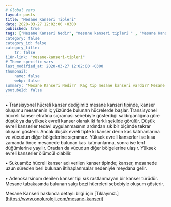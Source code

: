 ```yaml
---
# Global vars
layout: posts
title: "Mesane Kanseri Tipleri"
date: 2020-03-27 12:02:00 +0300
published: true
tags: ["Mesane Kanseri Nedir", "mesane kanseri tipleri " , "Mesane Kanseri neden olur" , "Mesane kanseri ve sigara", "Mesane Kanseri belirti", "Mesane kanseri teşhis", "Mesane kanseri evre", "Mesane kanseri tedavi", "Mesane kanseri ameliyatı", "Mesane kanseri kapalı ameliyatı" , "Mesane kanseri açık ameliyatı" , "Radikal sistektomi nedir", "Radikal sistektomi ameliyatı", "Radikal sistektomi", "Mesane Kanseri" , Bağırsaktan mesane yapılması", "Yapay mesane" , "Yapay mesane ameliyatı" , "Mesane kanseri radyoterapi" , "Mesane kanseri kemoterapi" , "Mesane kanseri ameliyatı komplikasyonları", " Mesane kanseri yan etkileri"]
category: false
category_id: false
category_title:
    tr: false
i18n-link: "mesane-kanseri-tipleri"
# Theme specific vars
last_modified_at: 2020-03-27 12:02:00 +0300
thumbnail:
    name: false
    webp: false
summary: "Mesane Kanseri Nedir?  Kaç tip mesane kanseri vardır? Mesane kanseri ve sigara? Mesane Kanseri belirtileri? Mesane kanseri teşhisi? Mesane kanseri evreleri? Mesane kanseri tedavisi, Mesane kanseri ameliyatı, Radikal sistektomi nedir? Radikal sistektomi ameliyatı nasıl yapılır? Bağırsaktan mesane yapılması, Yapay mesane"
youtubeId: false
---
```







• Transisyonel hücreli kanser dediğimiz mesane kanseri tipinde, kanser oluşumu mesanenin iç yüzünde bulunan hücrelerde başlar. Transisyonel hücreli kanser etrafına sıçraması sebebiyle gösterdiği saldırganlığına göre düşük ya da yüksek evreli kanser olarak iki farklı şekilde görülür. Düşük evreli kanserler tedavi uygulanmasının ardından sık bir biçimde tekrar oluşum gösterir. Ancak düşük evreli tipte ki kanser derin kas katmanlarına ve vücudun diğer bölgelerine sıçramaz. Yüksek evreli kanserler ise kısa zamanda önce mesanede bulunan kas katmanlarına, sonra ise lenf düğümlerine yayılır. Oradan da vücudun diğer bölgelerine ulaşır. Yüksek evreli kanserler ölümcül olabilir.

• Sukuamöz hücreli kanser adı verilen kanser tipinde; kanser, mesanede uzun süreden beri bulunan iltihaplanmalar nedeniyle meydana gelir.

• Adenokarsinom denilen kanser tipi sık rastlanmayan bir kanser türüdür. Mesane tabakasında bulunan salgı bezi hücreleri sebebiyle oluşum gösterir.


Mesane Kanseri hakkında detaylı bilgi için [Tıklayınız.] (https://www.onoluroloji.com/mesane-kanseri)

